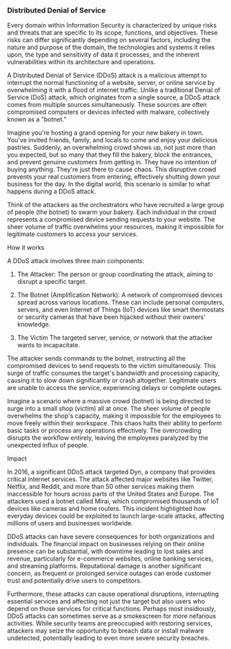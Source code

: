 <h3>Distributed Denial of Service</h3>

Every domain within Information Security is characterized by unique risks and threats that are specific to its scope, functions, and objectives. These risks can differ significantly depending on several factors, including the nature and purpose of the domain, the technologies and systems it relies upon, the type and sensitivity of data it processes, and the inherent vulnerabilities within its architecture and operations.

A Distributed Denial of Service (DDoS) attack is a malicious attempt to interrupt the normal functioning of a website, server, or online service by overwhelming it with a flood of internet traffic. Unlike a traditional Denial of Service (DoS) attack, which originates from a single source, a DDoS attack comes from multiple sources simultaneously. These sources are often compromised computers or devices infected with malware, collectively known as a "botnet.”

Imagine you're hosting a grand opening for your new bakery in town. You've invited friends, family, and locals to come and enjoy your delicious pastries. Suddenly, an overwhelming crowd shows up, not just more than you expected, but so many that they fill the bakery, block the entrances, and prevent genuine customers from getting in. They have no intention of buying anything. They're just there to cause chaos. This disruptive crowd prevents your real customers from entering, effectively shutting down your business for the day. In the digital world, this scenario is similar to what happens during a DDoS attack.

Think of the attackers as the orchestrators who have recruited a large group of people (the botnet) to swarm your bakery. Each individual in the crowd represents a compromised device sending requests to your website. The sheer volume of traffic overwhelms your resources, making it impossible for legitimate customers to access your services.

How it works

A DDoS attack involves three main components:

1. The Attacker: The person or group coordinating the attack, aiming to disrupt a specific target.

2. The Botnet (Amplification Network): A network of compromised devices spread across various locations. These can include personal computers, servers, and even Internet of Things (IoT) devices like smart thermostats or security cameras that have been hijacked without their owners' knowledge.

3. The Victim The targeted server, service, or network that the attacker wants to incapacitate.

The attacker sends commands to the botnet, instructing all the compromised devices to send requests to the victim simultaneously. This surge of traffic consumes the target's bandwidth and processing capacity, causing it to slow down significantly or crash altogether. Legitimate users are unable to access the service, experiencing delays or complete outages.

Imagine a scenario where a massive crowd (botnet) is being directed to surge into a small shop (victim) all at once. The sheer volume of people overwhelms the shop's capacity, making it impossible for the employees to move freely within their workspace. This chaos halts their ability to perform basic tasks or process any operations effectively. The overcrowding disrupts the workflow entirely, leaving the employees paralyzed by the unexpected influx of people.

Impact

In 2016, a significant DDoS attack targeted Dyn, a company that provides critical internet services. The attack affected major websites like Twitter, Netflix, and Reddit, and more than 50 other services making them inaccessible for hours across parts of the United States and Europe. The attackers used a botnet called Mirai, which compromised thousands of IoT devices like cameras and home routers. This incident highlighted how everyday devices could be exploited to launch large-scale attacks, affecting millions of users and businesses worldwide.

DDoS attacks can have severe consequences for both organizations and individuals. The financial impact on businesses relying on their online presence can be substantial, with downtime leading to lost sales and revenue, particularly for e-commerce websites, online banking services, and streaming platforms. Reputational damage is another significant concern, as frequent or prolonged service outages can erode customer trust and potentially drive users to competitors.

Furthermore, these attacks can cause operational disruptions, interrupting essential services and affecting not just the target but also users who depend on those services for critical functions. Perhaps most insidiously, DDoS attacks can sometimes serve as a smokescreen for more nefarious activities. While security teams are preoccupied with restoring services, attackers may seize the opportunity to breach data or install malware undetected, potentially leading to even more severe security breaches.

